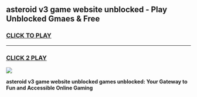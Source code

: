 
## asteroid v3 game website unblocked - Play Unblocked Gmaes & Free
<h3>
<a href="https://news.freeplayer.one?title=asteroid_v3_game_website_unblocked&ref=23F">CLICK TO PLAY</a></h3>
<hr>

<h3>
<a href="https://news.freeplayer.one?title=asteroid_v3_game_website_unblocked&ref=23F">CLICK 2 PLAY</a>
  
</h3>

<a href="https://news.freeplayer.one?title=asteroid_v3_game_website_unblocked&ref=23F/"><img src="https://clearcache.store/games.png"></a>


**asteroid v3 game website unblocked games unblocked: Your Gateway to Fun and Accessible Online Gaming**

